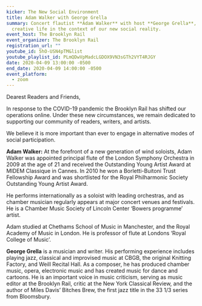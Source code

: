 ```yaml
---
kicker: The New Social Environment
title: Adam Walker with George Grella
summary: Concert flautist **Adam Walker** with host **George Grella**, discuss
  creative life in the context of our new social reality.
event_host: The Brooklyn Rail
event_organizer: The Brooklyn Rail
registration_url: ""
youtube_id: 5hO-USN4pTM&list
youtube_playlist_id: PLmQDwVpMadcLGDOX9VN3sGTh2VYT4RJGY
date: 2020-04-09 13:00:00 -0500
end_date: 2020-04-09 14:00:00 -0500
event_platform:
  - zoom
---
```


Dearest Readers and Friends,

In response to the COVID-19 pandemic the Brooklyn Rail has shifted our operations online. Under these new circumstances, we remain dedicated to supporting our community of readers, writers, and artists.

We believe it is more important than ever to engage in alternative modes of social participation.

**Adam Walker:** At the forefront of a new generation of wind soloists, Adam Walker was appointed principal flute of the London Symphony Orchestra in 2009 at the age of 21 and received the Outstanding Young Artist Award at MIDEM Classique in Cannes. In 2010 he won a Borletti-Buitoni Trust Fellowship Award and was shortlisted for the Royal Philharmonic Society Outstanding Young Artist Award.

He performs internationally as a soloist with leading orchestras, and as chamber musician regularly appears at major concert venues and festivals. He is a Chamber Music Society of Lincoln Center ‘Bowers programme’ artist.

Adam studied at Chethams School of Music in Manchester, and the Royal Academy of Music in London. He is professor of flute at Londons ‘Royal College of Music’.

**George Grella**  is a musician and writer. His performing experience includes playing jazz, classical and improvised music at CBGB, the original Knitting Factory, and Weill Recital Hall. As a composer, he has produced chamber music, opera, electronic music and has created music for dance and cartoons. He is an important voice in music criticism, serving as music editor at the Brooklyn Rail, critic at the New York Classical Review, and the author of Miles Davis’ Bitches Brew, the first jazz title in the 33 1/3 series from Bloomsbury.